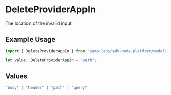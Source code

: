 # DeleteProviderAppIn

The location of the invalid input

## Example Usage

```typescript
import { DeleteProviderAppIn } from "@amp-labs/sdk-node-platform/models/errors";

let value: DeleteProviderAppIn = "path";
```

## Values

```typescript
"body" | "header" | "path" | "query"
```